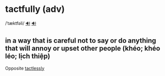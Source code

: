 # tactfully (adv)

/ˈtæktfəli/ [🔊](https://www.oxfordlearnersdictionaries.com/media/english/uk_pron/t/tac/tactf/tactfully__gb_1.mp3) [🔊](https://www.oxfordlearnersdictionaries.com/media/english/us_pron/t/tac/tactf/tactfully__us_1.mp3)

## in a way that is careful not to say or do anything that will annoy or upset other people (khéo; khéo léo; lịch thiệp)

Opposite [tactlessly](tactlessly-adv.md#in-a-way-that-is-likely-to-annoy-or-to-upset-other-people-không-khéo-không-khéo-léo-vụng-về)